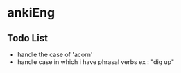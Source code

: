 # ankiEng

## Todo List

-   handle the case of 'acorn'
-   handle case in which i have phrasal verbs ex : "dig up"
